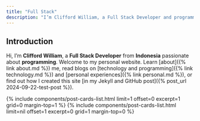 ```yaml
---
title: "Full Stack"
description: "I’m Clifford William, a Full Stack Developer and programming enthusiast from Indonesia. Welcome to my personal website, where technology, programming, and creativity converge. Explore my latest projects, read insightful blog posts on technology, programming, and personal experiences, and learn more about my journey as a full-stack developer. Dive into my world and connect with me!"
---
```


## Introduction

Hi, I’m **Clifford William**, a **Full Stack Developer** from **Indonesia** passionate about **programming**. Welcome to my personal website. Learn [about]({% link about.md %}) me, read blogs on [technology and programming]({% link technology.md %}) and [personal experiences]({% link personal.md %}), or find out how I created this site [in my Jekyll and GitHub post]({% post_url 2024-09-22-test-post %}).

{% include components/post-cards-list.html limit=1 offset=0 excerpt=1 grid=0 margin-top=1 %}
{% include components/post-cards-list.html limit=nil offset=1 excerpt=0 grid=1 margin-top=0 %}
